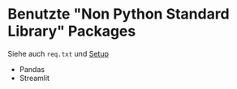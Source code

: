 # Benutzte "Non Python Standard Library" Packages

Siehe auch ```req.txt``` und [Setup](setup.md)

- Pandas
- Streamlit
